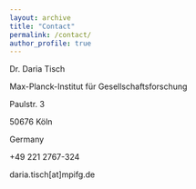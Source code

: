 ```yaml
---
layout: archive
title: "Contact"
permalink: /contact/
author_profile: true
---
```



Dr. Daria Tisch

Max-Planck-Institut für Gesellschaftsforschung

Paulstr. 3

50676 Köln

Germany



 +49 221 2767-324

daria.tisch[at]mpifg.de
